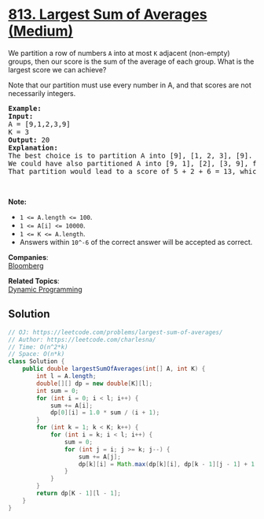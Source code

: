 # [813. Largest Sum of Averages (Medium)](https://leetcode.com/problems/largest-sum-of-averages/)

<p>We partition a row of numbers <code>A</code>&nbsp;into at most <code>K</code> adjacent (non-empty) groups, then our score is the sum of the average of each group. What is the largest score we can achieve?</p>

<p>Note that our partition must use every number in A, and that scores are not necessarily integers.</p>

<pre><strong>Example:</strong>
<strong>Input:</strong> 
A = [9,1,2,3,9]
K = 3
<strong>Output:</strong> 20
<strong>Explanation:</strong> 
The best choice is to partition A into [9], [1, 2, 3], [9]. The answer is 9 + (1 + 2 + 3) / 3 + 9 = 20.
We could have also partitioned A into [9, 1], [2], [3, 9], for example.
That partition would lead to a score of 5 + 2 + 6 = 13, which is worse.
</pre>

<p>&nbsp;</p>

<p><strong>Note: </strong></p>

<ul>
	<li><code>1 &lt;= A.length &lt;= 100</code>.</li>
	<li><code>1 &lt;= A[i] &lt;= 10000</code>.</li>
	<li><code>1 &lt;= K &lt;= A.length</code>.</li>
	<li>Answers within <code>10^-6</code> of the correct answer will be accepted as correct.</li>
</ul>


**Companies**:  
[Bloomberg](https://leetcode.com/company/bloomberg)

**Related Topics**:  
[Dynamic Programming](https://leetcode.com/tag/dynamic-programming/)

## Solution 

```java
// OJ: https://leetcode.com/problems/largest-sum-of-averages/
// Author: https://leetcode.com/charlesna/
// Time: O(n^2*k)
// Space: O(n*k)
class Solution {
    public double largestSumOfAverages(int[] A, int K) {
        int l = A.length;
        double[][] dp = new double[K][l];
        int sum = 0;
        for (int i = 0; i < l; i++) {
            sum += A[i];
            dp[0][i] = 1.0 * sum / (i + 1);
        }
        for (int k = 1; k < K; k++) {
            for (int i = k; i < l; i++) {
                sum = 0;
                for (int j = i; j >= k; j--) {
                    sum += A[j];
                    dp[k][i] = Math.max(dp[k][i], dp[k - 1][j - 1] + 1.0 * sum / (i - j + 1));
                }
            }
        }
        return dp[K - 1][l - 1];
    }
}
```